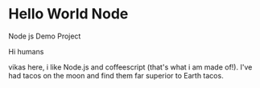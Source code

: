 # Hello World Node
Node js Demo Project

Hi humans 

vikas here, i like Node.js and coffeescript (that's what i am made of!).
I've had tacos on the moon and find them far superior to Earth tacos. 
